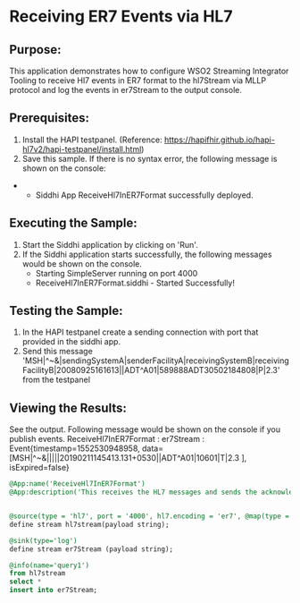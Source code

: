 # Receiving ER7 Events via HL7

## Purpose:
This application demonstrates how to configure WSO2 Streaming Integrator Tooling to receive Hl7 events in ER7 format to the hl7Stream via MLLP protocol and log the events in er7Stream to the output console.

## Prerequisites:
1. Install the HAPI testpanel. (Reference: https://hapifhir.github.io/hapi-hl7v2/hapi-testpanel/install.html)
2. Save this sample. If there is no syntax error, the following message is shown on the console:
* - Siddhi App ReceiveHl7InER7Format successfully deployed.

## Executing the Sample:
1. Start the Siddhi application by clicking on 'Run'.
2. If the Siddhi application starts successfully, the following messages would be shown on the console.
    * Starting SimpleServer running on port 4000
    * ReceiveHl7InER7Format.siddhi - Started Successfully!

## Testing the Sample:
1. In the HAPI testpanel create a sending connection with port that provided in the siddhi app.
2. Send this message 'MSH|^~\&|sendingSystemA|senderFacilityA|receivingSystemB|receivingFacilityB|20080925161613||ADT^A01|589888ADT30502184808|P|2.3' from the testpanel

## Viewing the Results:
See the output. Following message would be shown on the console if you publish events.
ReceiveHl7InER7Format : er7Stream : Event{timestamp=1552530948958, data=[MSH|^~\&|||||20190211145413.131+0530||ADT^A01|10601|T|2.3 ], isExpired=false}

```sql
@App:name('ReceiveHl7InER7Format')
@App:description('This receives the HL7 messages and sends the acknowledgement message to the client using the MLLP protocol and text mapping.')


@source(type = 'hl7', port = '4000', hl7.encoding = 'er7', @map(type = 'text'))
define stream hl7stream(payload string);

@sink(type='log')
define stream er7Stream (payload string);

@info(name='query1')
from hl7stream
select *
insert into er7Stream;
```